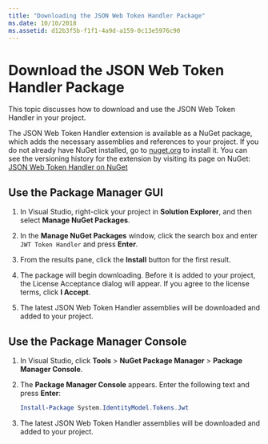 ```yaml
---
title: "Downloading the JSON Web Token Handler Package"
ms.date: 10/10/2018
ms.assetid: d12b3f5b-f1f1-4a9d-a159-0c13e5976c90
---
```

# Download the JSON Web Token Handler Package

This topic discusses how to download and use the JSON Web Token Handler in your project.

The JSON Web Token Handler extension is available as a NuGet package, which adds the necessary assemblies and references to your project. If you do not already have NuGet installed, go to [nuget.org](http://nuget.org) to install it. You can see the versioning history for the extension by visiting its page on NuGet: [JSON Web Token Handler on NuGet](http://www.nuget.org/packages/System.IdentityModel.Tokens.Jwt/)

## Use the Package Manager GUI

1. In Visual Studio, right-click your project in **Solution Explorer**, and then select **Manage NuGet Packages**.

2. In the **Manage NuGet Packages** window, click the search box and enter `JWT Token Handler` and press **Enter**.

3. From the results pane, click the **Install** button for the first result.

4. The package will begin downloading. Before it is added to your project, the License Acceptance dialog will appear. If you agree to the license terms, click **I Accept**.

5. The latest JSON Web Token Handler assemblies will be downloaded and added to your project.

## Use the Package Manager Console

1. In Visual Studio, click **Tools** > **NuGet Package Manager** > **Package Manager Console**.

2. The **Package Manager Console** appears. Enter the following text and press **Enter**:

    ```powershell
    Install-Package System.IdentityModel.Tokens.Jwt
    ```

3. The latest JSON Web Token Handler assemblies will be downloaded and added to your project.
